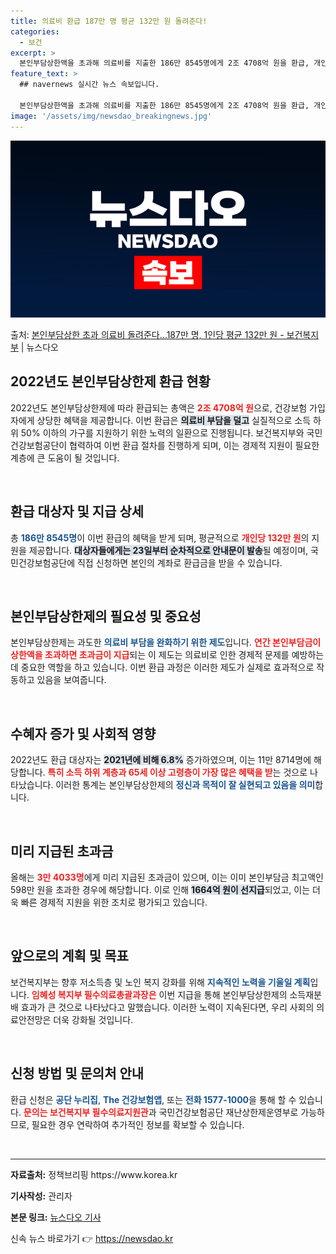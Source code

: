 ```yaml
---
title: 의료비 환급 187만 명 평균 132만 원 돌려준다!
categories:
  - 보건
excerpt: >
  본인부담상한액을 초과해 의료비를 지출한 186만 8545명에게 2조 4708억 원을 환급, 개인별로 평균 1…
feature_text: >
  ## navernews 실시간 뉴스 속보입니다.

  본인부담상한액을 초과해 의료비를 지출한 186만 8545명에게 2조 4708억 원을 환급, 개인별로 평균 1…
image: '/assets/img/newsdao_breakingnews.jpg'
---
```


![뉴스다오 속보](/assets/img/newsdao_breakingnews.jpg)

<p>출처: <a href="https://newsdao.kr/1658" rel="dofollow">본인부담상한 초과 의료비 돌려준다…187만 명, 1인당 평균 132만 원 - 보건복지부</a> | 뉴스다오</p>

<h2 data-ke-size="size26">2022년도 본인부담상한제 환급 현황</h2>

<p data-ke-size="size16">2022년도 본인부담상한제에 따라 환급되는 총액은 <b><span style="color: #ee2323;">2조 4708억 원</span></b>으로, 건강보험 가입자에게 상당한 혜택을 제공합니다. 이번 환급은 <b><span style="background-color: #21538527;">의료비 부담을 덜고</span></b> 실질적으로 소득 하위 50% 이하의 가구를 지원하기 위한 노력의 일환으로 진행됩니다. 보건복지부와 국민건강보험공단이 협력하여 이번 환급 절차를 진행하게 되며, 이는 경제적 지원이 필요한 계층에 큰 도움이 될 것입니다.</p>

<p data-ke-size="size16">&nbsp;</p>

<h2 data-ke-size="size26">환급 대상자 및 지급 상세</h2>

<p data-ke-size="size16">총 <b><span style="color: #1a5490;">186만 8545명</span></b>이 이번 환급의 혜택을 받게 되며, 평균적으로 <b><span style="color: #ee2323;">개인당 132만 원</span></b>의 지원을 제공합니다. <b><span style="background-color: #21538527;">대상자들에게는 23일부터 순차적으로 안내문이 발송</span></b>될 예정이며, 국민건강보험공단에 직접 신청하면 본인의 계좌로 환급금을 받을 수 있습니다.</p>

<p data-ke-size="size16">&nbsp;</p>

<h2 data-ke-size="size26">본인부담상한제의 필요성 및 중요성</h2>

<p data-ke-size="size16">본인부담상한제는 과도한 <b><span style="color: #1a5490;">의료비 부담을 완화하기 위한 제도</span></b>입니다. <b><span style="color: #ee2323;">연간 본인부담금이 상한액을 초과하면 초과금이 지급</span></b>되는 이 제도는 의료비로 인한 경제적 문제를 예방하는 데 중요한 역할을 하고 있습니다. 이번 환급 과정은 이러한 제도가 실제로 효과적으로 작동하고 있음을 보여줍니다.</p>

<p data-ke-size="size16">&nbsp;</p>

<h2 data-ke-size="size26">수혜자 증가 및 사회적 영향</h2>

<p data-ke-size="size16">2022년도 환급 대상자는 <b><span style="background-color: #21538527;">2021년에 비해 6.8%</span></b> 증가하였으며, 이는 11만 8714명에 해당합니다. <b><span style="color: #ee2323;">특히 소득 하위 계층과 65세 이상 고령층이 가장 많은 혜택을 받</span></b>는 것으로 나타났습니다. 이러한 통계는 본인부담상한제의 <b><span style="color: #1a5490;">정신과 목적이 잘 실현되고 있음을 의미</span></b>합니다.</p>

<p data-ke-size="size16">&nbsp;</p>

<h2 data-ke-size="size26">미리 지급된 초과금</h2>

<p data-ke-size="size16">올해는 <b><span style="color: #ee2323;">3만 4033명</span></b>에게 미리 지급된 초과금이 있으며, 이는 이미 본인부담금 최고액인 598만 원을 초과한 경우에 해당합니다. 이로 인해 <b><span style="background-color: #21538527;">1664억 원이 선지급</span></b>되었고, 이는 더욱 빠른 경제적 지원을 위한 조치로 평가되고 있습니다.</p>

<p data-ke-size="size16">&nbsp;</p>

<h2 data-ke-size="size26">앞으로의 계획 및 목표</h2>

<p data-ke-size="size16">보건복지부는 향후 저소득층 및 노인 복지 강화를 위해 <b><span style="color: #1a5490;">지속적인 노력을 기울일 계획</span></b>입니다. <b><span style="color: #ee2323;">임혜성 복지부 필수의료총괄과장은</span></b> 이번 지급을 통해 본인부담상한제의 소득재분배 효과가 큰 것으로 나타났다고 말했습니다. 이러한 노력이 지속된다면, 우리 사회의 의료안전망은 더욱 강화될 것입니다.</p>

<p data-ke-size="size16">&nbsp;</p>

<h2 data-ke-size="size26">신청 방법 및 문의처 안내</h2>

<p data-ke-size="size16">환급 신청은 <b><span style="color: #1a5490;">공단 누리집</span></b>, <b><span style="color: #1a5490;">The 건강보험앱</span></b>, 또는 <b><span style="color: #1a5490;">전화 1577-1000</span></b>을 통해 할 수 있습니다. <b><span style="color: #ee2323;">문의는 보건복지부 필수의료지원관</span></b>과 국민건강보험공단 재난상한제운영부로 가능하므로, 필요한 경우 연락하여 추가적인 정보를 확보할 수 있습니다.</p>

<p data-ke-size="size16">&nbsp;</p>

<hr>

<p data-ke-size="size16"><b>자료출처:</b> 정책브리핑 https://www.korea.kr</p>
<p data-ke-size="size16"><b>기사작성:</b> 관리자</p>
<p data-ke-size="size16"><b>본문 링크:</b> <a href="https://newsdao.kr/1658">뉴스다오 기사</a></p> 

신속 뉴스 바로가기 👉 <a href="https://newsdao.kr" rel="dofollow">https://newsdao.kr</a>


